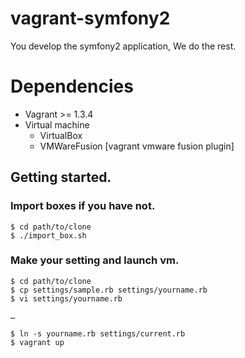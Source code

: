 vagrant-symfony2
================

You develop the symfony2 application, We do the rest.

# Dependencies

- Vagrant >= 1.3.4
- Virtual machine
    - VirtualBox
    - VMWareFusion [vagrant vmware fusion plugin]


## Getting started.

### Import boxes if you have not.

    $ cd path/to/clone
    $ ./import_box.sh

### Make your setting and launch vm.

    $ cd path/to/clone
    $ cp settings/sample.rb settings/yourname.rb
    $ vi settings/yourname.rb
    
    … 
    
    $ ln -s yourname.rb settings/current.rb
    $ vagrant up
